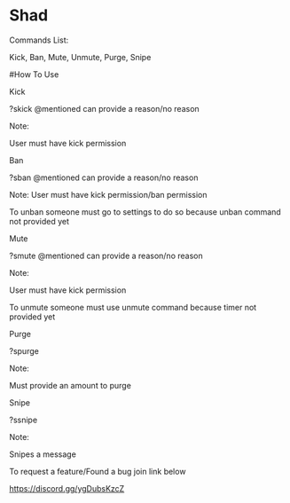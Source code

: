 # Shad
Commands List:

Kick,
Ban,
Mute,
Unmute,
Purge,
Snipe


#How To Use

Kick

?skick @mentioned can provide a reason/no reason

Note:

User must have kick permission

Ban

?sban @mentioned can provide a reason/no reason

Note:
User must have kick permission/ban permission


To unban someone must go to settings to do so because unban command not provided yet

Mute

?smute @mentioned can provide a reason/no reason

Note:

User must have kick permission

To unmute someone must use unmute command because timer not provided yet

Purge

?spurge 

Note:

Must provide an amount to purge

Snipe

?ssnipe

Note:

Snipes a message

To request a feature/Found a bug join link below

https://discord.gg/ygDubsKzcZ
